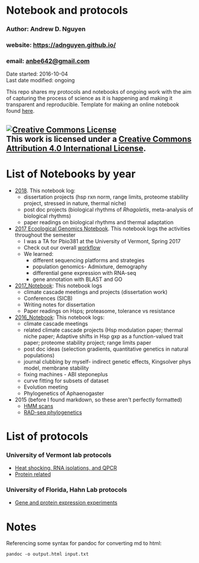 # Notebook and protocols 
### Author: Andrew D. Nguyen    
### website: https://adnguyen.github.io/    
### email: anbe642@gmail.com   
Date started: 2016-10-04    
Last date modified: ongoing    

This repo shares my protocols and notebooks of ongoing work with the aim of capturing the process of science as it is happening and making it transparent and reproducible. Template for making an online notebook found [here](https://github.com/adnguyen/Notebooks_and_Protocols/blob/master/Online_notebook_template.md).

<a rel="license" href="http://creativecommons.org/licenses/by/4.0/"><img alt="Creative Commons License" style="border-width:0" src="https://i.creativecommons.org/l/by/4.0/88x31.png" /></a><br />This work is licensed under a <a rel="license" href="http://creativecommons.org/licenses/by/4.0/">Creative Commons Attribution 4.0 International License</a>.
------



# List of Notebooks by year    

* [2018](). This notebook log: 
  * dissertation projects (hsp rxn norm, range limits, proteome stability project, stressed in nature, thermal niche)
  * post doc projects (biological rhythms of *Rhagoletis*, meta-analysis of biological rhythms)
  * paper readings on biological rhythms and thermal adaptation
* [2017 Ecoological Genomics Notebook](https://github.com/adnguyen/Notebooks_and_Protocols/blob/master/2017_Eco_Gen_ANBE_nb.md). This notebook logs the activities throughout the semester    
  * I was a TA for Pbio381 at the University of Vermont, Spring 2017   
  * Check out our overall [workflow](Images/Overall_workflow_eco_genomics.html)
  * We learned: 
    * different sequencing platforms and strategies
    * population genomics- Admixture, demography
    * differential gene expression with RNA-seq
    * gene annotation with BLAST and GO    
* [2017_Notebook](https://github.com/adnguyen/Notebooks_and_Protocols/blob/master/2017_notebook.md): This notebook logs     
  * climate cascade meetings and projects (dissertation work)
  * Conferences (SICB)
  * Writing notes for dissertation
  * Paper readings on Hsps; proteasome, tolerance vs resistance
* [2016_Notebook](https://github.com/adnguyen/Notebooks_and_Protocols/blob/master/2016_notebook.md): This notebook logs:
  * climate cascade meetings
  * related climate cascade projects (Hsp modulation paper; thermal niche paper; Adaptive shifts in Hsp gxp as a function-valued trait paper; proteome stability project; range limits paper
  * post doc ideas (selection gradients, quantitative genetics in natural populations)
  * journal clubbing by myself- indirect genetic effects, Kingsolver phys model, membrane stability
  * fixing machines - ABI steponeplus
  * curve fitting for subsets of dataset
  * Evolution meeting
  * Phylogenetics of Aphaenogaster    
* 2015 (before I found markdown, so these aren't perfectly formatted)    
  * [HMM scans](https://github.com/adnguyen/Notebooks_and_Protocols/blob/master/2015_hmmscan_notebook.md)
  * [RAD-seq phylogenetics](https://github.com/adnguyen/Notebooks_and_Protocols/blob/master/2015_phylogenomics_rad_seq_ANBE.md)   


# List of protocols

### University of Vermont lab protocols  

* [Heat shocking, RNA isolations, and QPCR](https://github.com/adnguyen/Notebooks_and_Protocols/blob/master/2016_ANBE_protocols.md)
* [Protein related](https://github.com/adnguyen/2016_Protein_stability_evolution/blob/master/Documents/Protocols/Protocols.md)

### University of Florida, Hahn Lab protocols 

* [Gene and protein expression experiments](https://adnguyen.github.io/Hahn_lab_protocols/)   

# Notes 

Referencing some syntax for pandoc for converting md to html:

```
pandoc -o output.html input.txt
```
